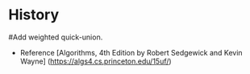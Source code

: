 History
=======

#Add weighted quick-union.
  * Reference [Algorithms, 4th Edition by Robert Sedgewick and Kevin Wayne] (https://algs4.cs.princeton.edu/15uf/)
